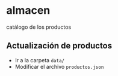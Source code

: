 # almacen
catálogo de los productos

## Actualización de productos
* Ir a la carpeta `data/`
* Modificar el archivo `productos.json`

